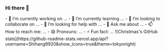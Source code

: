 ### Hi there 👋
<span>
- 🔭 I’m currently working on ...
- 🌱 I’m currently learning ...
- 👯 I’m looking to collaborate on ...
- 🤔 I’m looking for help with ...
- 💬 Ask me about ...
- 📫 How to reach me: ...
- 😄 Pronouns: ...
- ⚡ Fun fact: ...
</span>
<span>
![Christmas's GitHub stats](https://github-readme-stats.vercel.app/api?username=Shihang9920&show_icons=true&theme=tokyonight)
</span>
